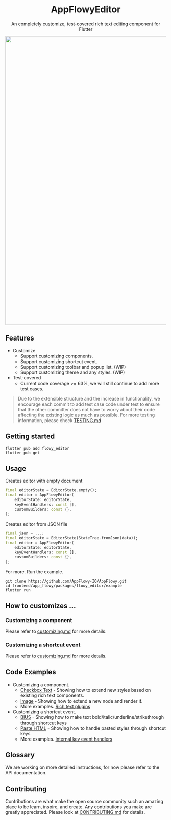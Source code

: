 <!-- 
This README describes the package. If you publish this package to pub.dev,
this README's contents appear on the landing page for your package.

For information about how to write a good package README, see the guide for
[writing package pages](https://dart.dev/guides/libraries/writing-package-pages). 

For general information about developing packages, see the Dart guide for
[creating packages](https://dart.dev/guides/libraries/create-library-packages)
and the Flutter guide for
[developing packages and plugins](https://flutter.dev/developing-packages). 
-->

<h1 align="center"><b>AppFlowyEditor</b></h1>

<p align="center">An completely customize, test-covered rich text editing component for Flutter</p>


<div align="center">
    <img src="https://raw.githubusercontent.com/LucasXu0/AppFlowy/documentation/flowy_editor/frontend/app_flowy/packages/flowy_editor/documentation/images/example.png" width = "900"/>
</div>

## Features

* Customize
    * Support customizing components.
    * Support customizing shortcut event.
    * Support customizing toolbar and popup list. (WIP)
    * Support customizing theme and any styles. (WIP)
* Test-covered
    * Current code coverage >= 63%, we will still continue to add more test cases.

> Due to the extensible structure and the increase in functionality, we encourage each commit to add test case code under test to ensure that the other committer does not have to worry about their code affecting the existing logic as much as possible. For more testing information, please check [TESTING.md](https://github.com/LucasXu0/AppFlowy/blob/documentation/flowy_editor/frontend/app_flowy/packages/flowy_editor/documentation/testing.md)


## Getting started

```shell
flutter pub add flowy_editor
flutter pub get
```

## Usage

Creates editor with empty document
```dart
final editorState = EditorState.empty();
final editor = AppFlowyEditor(
    editorState: editorState,
    keyEventHandlers: const [],
    customBuilders: const {},
);
```

Creates editor from JSON file
```dart
final json = ...;
final editorState = EditorState(StateTree.fromJson(data));
final editor = AppFlowyEditor(
    editorState: editorState,
    keyEventHandlers: const [],
    customBuilders: const {},
);
```

For more. Run the example.
```shell
git clone https://github.com/AppFlowy-IO/AppFlowy.git
cd frontend/app_flowy/packages/flowy_editor/example
flutter run
```


## How to customizes ...
### Customizing a component
Please refer to [customizing.md](documentation/extending.md#extending-a-custom-component) for more details.


### Customizing a shortcut event
Please refer to [customizing.md](documentation/extending.md#extending-a-custom-shortcut-event) for more details.

## Code Examples
* Customizing a component.
    * [Checkbox Text](https://github.com/LucasXu0/AppFlowy/blob/documentation/flowy_editor/frontend/app_flowy/packages/flowy_editor/lib/src/render/rich_text/checkbox_text.dart) - Showing how to extend new styles based on existing rich text components.
    * [Image](https://github.com/LucasXu0/AppFlowy/blob/documentation/flowy_editor/frontend/app_flowy/packages/flowy_editor/example/lib/plugin/image_node_widget.dart) - Showing how to extend a new node and render it.
    * More examples. [Rich text plugins](https://github.com/LucasXu0/AppFlowy/tree/documentation/flowy_editor/frontend/app_flowy/packages/flowy_editor/lib/src/render/rich_text)
* Customizing a shortcut event.
    * [BIUS](https://github.com/LucasXu0/AppFlowy/blob/documentation/flowy_editor/frontend/app_flowy/packages/flowy_editor/lib/src/service/internal_key_event_handlers/update_text_style_by_command_x_handler.dart) - Showing how to make text bold/italic/underline/strikethrough through shortcut keys
    * [Paste HTML](https://github.com/LucasXu0/AppFlowy/blob/documentation/flowy_editor/frontend/app_flowy/packages/flowy_editor/lib/src/service/internal_key_event_handlers/copy_paste_handler.dart) - Showing how to handle pasted styles through shortcut keys
    * More examples. [Internal key event handlers](https://github.com/LucasXu0/AppFlowy/tree/documentation/flowy_editor/frontend/app_flowy/packages/flowy_editor/lib/src/service/internal_key_event_handlers)

## Glossary
We are working on more detailed instructions, for now please refer to the API documentation.

## Contributing
Contributions are what make the open source community such an amazing place to be learn, inspire, and create. Any contributions you make are greatly appreciated. Please look at [CONTRIBUTING.md](documentation/contributing.md) for details.